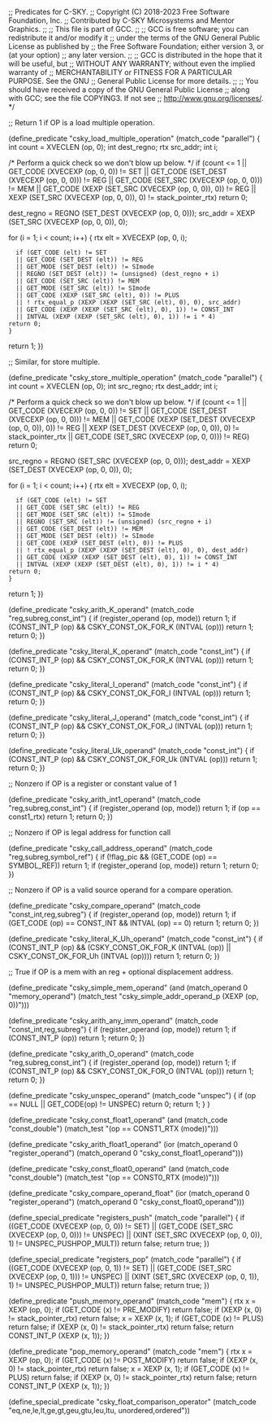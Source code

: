 ;; Predicates for C-SKY.
;; Copyright (C) 2018-2023 Free Software Foundation, Inc.
;; Contributed by C-SKY Microsystems and Mentor Graphics.
;;
;; This file is part of GCC.
;;
;; GCC is free software; you can redistribute it and/or modify it
;; under the terms of the GNU General Public License as published by
;; the Free Software Foundation; either version 3, or (at your option)
;; any later version.
;;
;; GCC is distributed in the hope that it will be useful, but
;; WITHOUT ANY WARRANTY; without even the implied warranty of
;; MERCHANTABILITY or FITNESS FOR A PARTICULAR PURPOSE.  See the GNU
;; General Public License for more details.
;;
;; You should have received a copy of the GNU General Public License
;; along with GCC; see the file COPYING3.  If not see
;; <http://www.gnu.org/licenses/>.  */

;; Return 1 if OP is a load multiple operation.

(define_predicate "csky_load_multiple_operation"
  (match_code "parallel")
{
  int count = XVECLEN (op, 0);
  int dest_regno;
  rtx src_addr;
  int i;

  /* Perform a quick check so we don't blow up below.  */
  if (count <= 1
      || GET_CODE (XVECEXP (op, 0, 0)) != SET
      || GET_CODE (SET_DEST (XVECEXP (op, 0, 0))) != REG
      || GET_CODE (SET_SRC (XVECEXP (op, 0, 0))) != MEM
      || GET_CODE (XEXP (SET_SRC (XVECEXP (op, 0, 0)), 0)) != REG
      || XEXP (SET_SRC (XVECEXP (op, 0, 0)), 0) != stack_pointer_rtx)
    return 0;

  dest_regno = REGNO (SET_DEST (XVECEXP (op, 0, 0)));
  src_addr = XEXP (SET_SRC (XVECEXP (op, 0, 0)), 0);

  for (i = 1; i < count; i++)
    {
      rtx elt = XVECEXP (op, 0, i);

      if (GET_CODE (elt) != SET
	  || GET_CODE (SET_DEST (elt)) != REG
	  || GET_MODE (SET_DEST (elt)) != SImode
	  || REGNO (SET_DEST (elt)) != (unsigned) (dest_regno + i)
	  || GET_CODE (SET_SRC (elt)) != MEM
	  || GET_MODE (SET_SRC (elt)) != SImode
	  || GET_CODE (XEXP (SET_SRC (elt), 0)) != PLUS
	  || ! rtx_equal_p (XEXP (XEXP (SET_SRC (elt), 0), 0), src_addr)
	  || GET_CODE (XEXP (XEXP (SET_SRC (elt), 0), 1)) != CONST_INT
	  || INTVAL (XEXP (XEXP (SET_SRC (elt), 0), 1)) != i * 4)
	return 0;
    }
  return 1;
})

;; Similar, for store multiple.

(define_predicate "csky_store_multiple_operation"
  (match_code "parallel")
{
  int count = XVECLEN (op, 0);
  int src_regno;
  rtx dest_addr;
  int i;

  /* Perform a quick check so we don't blow up below.  */
  if (count <= 1
      || GET_CODE (XVECEXP (op, 0, 0)) != SET
      || GET_CODE (SET_DEST (XVECEXP (op, 0, 0))) != MEM
      || GET_CODE (XEXP (SET_DEST (XVECEXP (op, 0, 0)), 0)) != REG
      || XEXP (SET_DEST (XVECEXP (op, 0, 0)), 0) != stack_pointer_rtx
      || GET_CODE (SET_SRC (XVECEXP (op, 0, 0))) != REG)
    return 0;

  src_regno = REGNO (SET_SRC (XVECEXP (op, 0, 0)));
  dest_addr = XEXP (SET_DEST (XVECEXP (op, 0, 0)), 0);

  for (i = 1; i < count; i++)
    {
      rtx elt = XVECEXP (op, 0, i);

      if (GET_CODE (elt) != SET
	  || GET_CODE (SET_SRC (elt)) != REG
	  || GET_MODE (SET_SRC (elt)) != SImode
	  || REGNO (SET_SRC (elt)) != (unsigned) (src_regno + i)
	  || GET_CODE (SET_DEST (elt)) != MEM
	  || GET_MODE (SET_DEST (elt)) != SImode
	  || GET_CODE (XEXP (SET_DEST (elt), 0)) != PLUS
	  || ! rtx_equal_p (XEXP (XEXP (SET_DEST (elt), 0), 0), dest_addr)
	  || GET_CODE (XEXP (XEXP (SET_DEST (elt), 0), 1)) != CONST_INT
	  || INTVAL (XEXP (XEXP (SET_DEST (elt), 0), 1)) != i * 4)
	return 0;
    }
  return 1;
})


(define_predicate "csky_arith_K_operand"
  (match_code "reg,subreg,const_int")
  {
    if (register_operand (op, mode))
      return 1;
    if (CONST_INT_P (op) && CSKY_CONST_OK_FOR_K (INTVAL (op)))
      return 1;
    return 0;
  })

(define_predicate "csky_literal_K_operand"
  (match_code "const_int")
  {
    if (CONST_INT_P (op) && CSKY_CONST_OK_FOR_K (INTVAL (op)))
      return 1;
    return 0;
  })

(define_predicate "csky_literal_I_operand"
  (match_code "const_int")
  {
    if (CONST_INT_P (op) && CSKY_CONST_OK_FOR_I (INTVAL (op)))
      return 1;
    return 0;
  })

(define_predicate "csky_literal_J_operand"
  (match_code "const_int")
  {
    if (CONST_INT_P (op) && CSKY_CONST_OK_FOR_J (INTVAL (op)))
      return 1;
    return 0;
  })

(define_predicate "csky_literal_Uk_operand"
  (match_code "const_int")
  {
    if (CONST_INT_P (op) && CSKY_CONST_OK_FOR_Uk (INTVAL (op)))
      return 1;
    return 0;
  })

;; Nonzero if OP is a register or constant value of 1

(define_predicate "csky_arith_int1_operand"
  (match_code "reg,subreg,const_int")
  {
    if (register_operand (op, mode))
	return 1;
    if (op == const1_rtx)
	return 1;
    return 0;
  })


;; Nonzero if OP is legal address for function call

(define_predicate "csky_call_address_operand"
  (match_code "reg,subreg,symbol_ref")
  {
    if (!flag_pic && (GET_CODE (op) == SYMBOL_REF))
      return 1;
    if (register_operand (op, mode))
      return 1;
    return 0;
  })

;; Nonzero if OP is a valid source operand for a compare operation.

(define_predicate "csky_compare_operand"
  (match_code "const_int,reg,subreg")
  {
    if (register_operand (op, mode))
      return 1;
    if (GET_CODE (op) == CONST_INT && INTVAL (op) == 0)
      return 1;
    return 0;
  })

(define_predicate "csky_literal_K_Uh_operand"
  (match_code "const_int")
  {
    if (CONST_INT_P (op)
	&& (CSKY_CONST_OK_FOR_K (INTVAL (op))
	    || CSKY_CONST_OK_FOR_Uh (INTVAL (op))))
	  return 1;
    return 0;
  })

;; True if OP is a mem with an reg + optional displacement address.

(define_predicate "csky_simple_mem_operand"
  (and (match_operand 0 "memory_operand")
       (match_test "csky_simple_addr_operand_p (XEXP (op, 0))")))

(define_predicate "csky_arith_any_imm_operand"
  (match_code "const_int,reg,subreg")
  {
    if (register_operand (op, mode))
      return 1;
    if (CONST_INT_P (op))
      return 1;
    return 0;
  })

(define_predicate "csky_arith_O_operand"
  (match_code "reg,subreg,const_int")
  {
    if (register_operand (op, mode))
      return 1;
    if (CONST_INT_P (op) && CSKY_CONST_OK_FOR_O (INTVAL (op)))
      return 1;
    return 0;
  })

(define_predicate "csky_unspec_operand"
  (match_code "unspec")
  {
    if (op == NULL || GET_CODE(op) != UNSPEC)
      return 0;
    return 1;
  }
)

(define_predicate "csky_const_float1_operand"
  (and (match_code "const_double")
       (match_test "(op == CONST1_RTX (mode))")))

(define_predicate "csky_arith_float1_operand"
  (ior (match_operand 0 "register_operand")
       (match_operand 0 "csky_const_float1_operand")))

(define_predicate "csky_const_float0_operand"
  (and (match_code "const_double")
       (match_test "(op == CONST0_RTX (mode))")))

(define_predicate "csky_compare_operand_float"
  (ior (match_operand 0 "register_operand")
       (match_operand 0 "csky_const_float0_operand")))

(define_special_predicate "registers_push"
  (match_code "parallel")
{
  if ((GET_CODE (XVECEXP (op, 0, 0)) != SET)
      || (GET_CODE (SET_SRC (XVECEXP (op, 0, 0))) != UNSPEC)
      || (XINT (SET_SRC (XVECEXP (op, 0, 0)), 1) != UNSPEC_PUSHPOP_MULT))
    return false;
  return true;
})

(define_special_predicate "registers_pop"
  (match_code "parallel")
{
  if ((GET_CODE (XVECEXP (op, 0, 1)) != SET)
      || (GET_CODE (SET_SRC (XVECEXP (op, 0, 1))) != UNSPEC)
      || (XINT (SET_SRC (XVECEXP (op, 0, 1)), 1) != UNSPEC_PUSHPOP_MULT))
    return false;
  return true;
})

(define_predicate "push_memory_operand"
  (match_code "mem")
{
  rtx x = XEXP (op, 0);
  if (GET_CODE (x) != PRE_MODIFY)
    return false;
  if (XEXP (x, 0) != stack_pointer_rtx)
    return false;
  x = XEXP (x, 1);
  if (GET_CODE (x) != PLUS)
    return false;
  if (XEXP (x, 0) != stack_pointer_rtx)
    return false;
  return CONST_INT_P (XEXP (x, 1));
})

(define_predicate "pop_memory_operand"
  (match_code "mem")
{
  rtx x = XEXP (op, 0);
  if (GET_CODE (x) != POST_MODIFY)
    return false;
  if (XEXP (x, 0) != stack_pointer_rtx)
    return false;
  x = XEXP (x, 1);
  if (GET_CODE (x) != PLUS)
    return false;
  if (XEXP (x, 0) != stack_pointer_rtx)
    return false;
  return CONST_INT_P (XEXP (x, 1));
})

(define_special_predicate "csky_float_comparison_operator"
  (match_code "eq,ne,le,lt,ge,gt,geu,gtu,leu,ltu,
	       unordered,ordered"))
